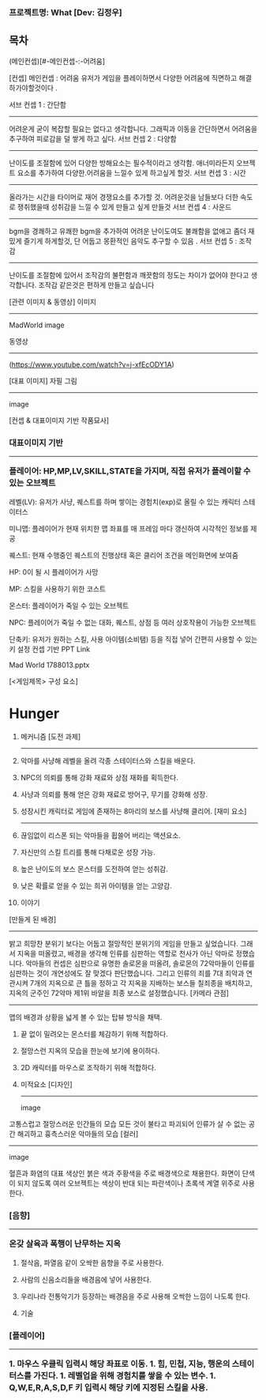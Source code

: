 ### 프로젝트명: What [Dev: 김정우]
## 목차
(메인컨셉)[#-메인컨셉-:-어려움]

[컨셉]
메인컨셉 : 어려움
 유저가 게임을 플레이하면서 다양한 어려움에 직면하고 해결하가야할것이다 . 

서브 컨셉 1 : 간단함 <hr>
 어려운게 굳이 복잡할 필요는 없다고 생각합니다. 그래픽과 이동을 간단하면서 어려움을 추구하여 피로감을 덜 쌓게 하고 싶다.
서브 컨셉 2 : 다양함 <hr>
난이도를 조절함에 있어 다양한 방해요소는 필수적이라고 생각함. 애너미라든지 오브젝트 요소를 추가하여 다양한.어려움을 느낄수 있게 하고싶게 할것.
서브 컨셉 3 : 시간 <hr>
올라가는 시간을 타이머로 재어 경쟁요소를 추가할 것. 어려운것을 남들보다 더한 속도로 쟁취했을때 성취감을 느낄 수 있게 만들고 싶게 만들것
서브 컨셉 4 : 사운드 <hr>
 bgm을 경쾌하고 유쾌한 bgm을 추가하여 어려운 난이도여도 불쾌함을 없애고 좀더 재밌게 즐기게 하게할것, 단 어둡고 몽환적인 음악도 추구할 수 있음 .
서브 컨셉 5 : 조작감 <hr>
난이도를 조절함에 있어서 조작감의 불편함과 깨끗함의 정도는 차이가 없어야 한다고 생각합니다. 조작감 같은것은 편하게 만들고 싶습니다



[관련 이미지 & 동영상]
이미지 <hr>
MadWorld image

동영상 <hr>
(https://www.youtube.com/watch?v=j-xfEcODY1A)




[대표 이미지]
자필 그림 <hr>
image




[컨셉 & 대표이미지 기반 작품묘사]
### 대표이미지 기반 <hr> 플레이어: HP,MP,LV,SKILL,STATE을 가지며, 직접 유저가 플레이할 수 있는 오브젝트

레벨(LV): 유저가 사냥, 퀘스트를 하며 쌓이는 경험치(exp)로 올릴 수 있는 캐릭터 스테이터스

미니맵: 플레이어가 현재 위치한 맵 좌표를 매 프레임 마다 갱신하여 시각적인 정보를 제공

퀘스트: 현재 수행중인 퀘스트의 진행상태 혹은 클리어 조건을 메인화면에 보여줌

HP: 0이 될 시 플레이어가 사망

MP: 스킬을 사용하기 위한 코스트

몬스터: 플레이어가 죽일 수 있는 오브젝트 

NPC: 플레이어가 죽일 수 없는 대화, 퀘스트, 상점 등 여러 상호작용이 가능한 오브젝트

단축키: 유저가 원하는 스킬, 사용 아이템(소비탬) 등을 직접 넣어 간편히 사용할 수 있는 키 설정
컨셉 기반
PPT Link

Mad World 1788013.pptx




[<게임제목> 구성 요소]
# Hunger



1. 메커니즘
[도전 과제] <hr>
1. 악마를 사냥해 레벨을 올려 각종 스테이터스와 스킬을 배운다.
2. NPC의 의뢰를 통해 강화 재료와 상점 재화를 획득한다.
2. 사냥과 의뢰를 통해 얻은 강화 재료로 방어구, 무기를 강화해 성장.
2. 성장시킨 캐릭터로 게임에 존재하는 8마리의 보스를 사냥해 클리어.
[재미 요소] <hr>
1. 끊임없이 리스폰 되는 악마들을 휩쓸어 버리는 액션요소.
2. 자신만의 스킬 트리를 통해 다채로운 성장 가능.
2. 높은 난이도의 보스 몬스터를 도전하여 얻는 성취감.
2. 낮은 확률로 얻을 수 있는 희귀 아이템을 얻는 고양감.


2. 이야기


[만들게 된 배경]<hr>
밝고 희망찬 분위기 보다는 어둡고 절망적인 분위기의 게임을 만들고 싶었습니다.
그래서 지옥을 떠올렸고, 배경을 생각해 인류를 심판하는 역할로 천사가 아닌 악마로 정했습니다. 악마들의 컨셉은 심판으로 유명한 솔로몬을 떠올려, 솔로몬의 72악마들이 인류를 심판하는 것이 개연성에도 잘 맞겠다 판단했습니다. 
그리고 인류의 죄를 7대 죄악과 연관시켜 7개의 지옥으로 큰 틀을 정하고 각 지옥을 지배하는 보스들 칠죄종을 배치하고, 지옥의 군주인 72악마 제1위 바알을 최종 보스로 설정했습니다.
[카메라 관점]<hr>
맵의 배경과 상황을 넓게 볼 수 있는 탑뷰 방식을 채택.

1. 끝 없이 밀려오는 몬스터를 체감하기 위해 적합하다.
1. 절망스런 지옥의 모습을 한눈에 보기에 용이하다.
1. 2D 캐릭터를 마우스로 조작하기 위해 적합하다.


3. 미적요소
[디자인] <hr>
image

고통스럽고 절망스러운 인간들의 모습
모든 것이 불타고 파괴되어 인류가 살 수 없는 공간
해괴하고 흉측스러운 악마들의 모습
[컬러] <hr>
image

혈흔과 화염의 대표 색상인 붉은 색과 주황색을 주로 배경색으로 채용한다.
화면이 단색이 되지 않도록 여러 오브젝트는 색상이 반대 되는 파란색이나 초록색 계열 위주로 사용한다.
### [음향] <hr> 온갖 살육과 폭행이 난무하는 지옥

1. 절삭음, 파열음 같이 오싹한 음향을 주로 사용한다.
1. 사람의 신음소리들을 배경음에 넣어 사용한다.
1. 우리나라 전통악기가 등장하는 배경음을 주로 사용해 오싹한 느낌이 나도록 한다.


4. 기술
### [플레이어] <hr> 1. 마우스 우클릭 입력시 해당 좌표로 이동. 1. 힘, 민첩, 지능, 행운의 스테이터스를 가진다. 1. 레벨업을 위해 경험치를 쌓을 수 있는 변수. 1. Q,W,E,R,A,S,D,F 키 입력시 해당 키에 지정된 스킬을 사용.
